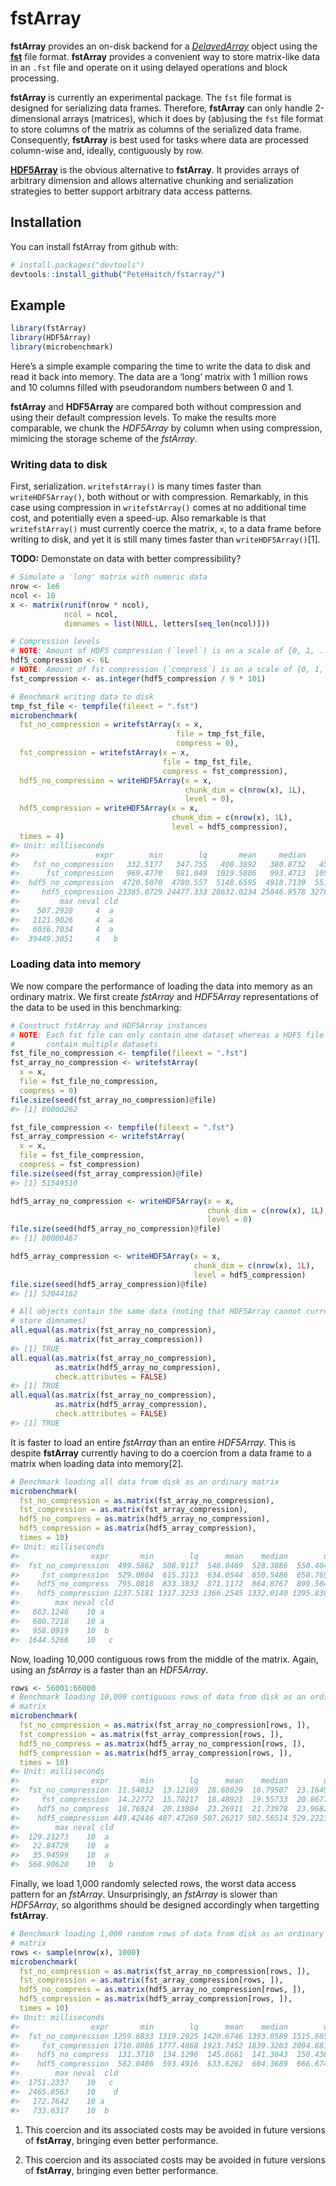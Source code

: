 
<!-- README.md is generated from README.Rmd. Please edit that file -->

# fstArray

**fstArray** provides an on-disk backend for a
[*DelayedArray*](http://bioconductor.org/packages/DelayedArray/) object
using the [**fst**](https://cran.r-project.org/package=fst) file format.
**fstArray** provides a convenient way to store matrix-like data in an
`.fst` file and operate on it using delayed operations and block
processing.

**fstArray** is currently an experimental package. The `fst` file format
is designed for serializing data frames. Therefore, **fstArray** can
only handle 2-dimensional arrays (matrices), which it does by (ab)using
the `fst` file format to store columns of the matrix as columns of the
serialized data frame. Consequently, **fstArray** is best used for tasks
where data are processed column-wise and, ideally, contiguously by row.

[**HDF5Array**](http://bioconductor.org/packages/HDF5Array/) is the
obvious alternative to **fstArray**. It provides arrays of arbitrary
dimension and allows alternative chunking and serialization strategies
to better support arbitrary data access patterns.

## Installation

You can install fstArray from github with:

``` r
# install.packages("devtools")
devtools::install_github("PeteHaitch/fstarray/")
```

## Example

``` r
library(fstArray)
library(HDF5Array)
library(microbenchmark)
```

Here’s a simple example comparing the time to write the data to disk and
read it back into memory. The data are a ‘long’ matrix with 1 million
rows and 10 columns filled with pseudorandom numbers between 0 and 1.

**fstArray** and **HDF5Array** are compared both without compression and
using their default compression levels. To make the results more
comparable, we chunk the *HDF5Array* by column when using compression,
mimicing the storage scheme of the *fstArray*.

### Writing data to disk

First, serialization. `writefstArray()` is many times faster than
`writeHDF5Array()`, both without or with compression. Remarkably, in
this case using compression in `writefstArray()` comes at no additional
time cost, and potentially even a speed-up. Also remarkable is that
`writefstArray()` must currently coerce the matrix, `x`, to a data frame
before writing to disk, and yet it is still many times faster than
`writeHDF5Array()`\[1\].

**TODO:** Demonstate on data with better compressibility?

``` r
# Simulate a 'long' matrix with numeric data
nrow <- 1e6
ncol <- 10
x <- matrix(runif(nrow * ncol), 
            ncol = ncol, 
            dimnames = list(NULL, letters[seq_len(ncol)]))

# Compression levels
# NOTE: Amount of HDF5 compression (`level`) is on a scale of {0, 1, ..., 9}
hdf5_compression <- 6L
# NOTE: Amount of fst compression (`compress`) is on a scale of {0, 1, ..., 100}
fst_compression <- as.integer(hdf5_compression / 9 * 101)

# Benchmark writing data to disk
tmp_fst_file <- tempfile(fileext = ".fst")
microbenchmark(
  fst_no_compression = writefstArray(x = x, 
                                     file = tmp_fst_file,
                                     compress = 0),
  fst_compression = writefstArray(x = x, 
                                  file = tmp_fst_file,
                                  compress = fst_compression),
  hdf5_no_compression = writeHDF5Array(x = x, 
                                       chunk_dim = c(nrow(x), 1L),
                                       level = 0),
  hdf5_compression = writeHDF5Array(x = x, 
                                    chunk_dim = c(nrow(x), 1L),
                                    level = hdf5_compression),
  times = 4)
#> Unit: milliseconds
#>                 expr        min        lq       mean     median         uq
#>   fst_no_compression   332.5177   347.755   400.3892   380.8732   453.0234
#>      fst_compression   969.4770   981.049  1019.5806   993.4713  1058.1122
#>  hdf5_no_compression  4720.5070  4780.557  5148.6595  4918.7139  5516.7616
#>     hdf5_compression 23385.0729 24477.333 28632.0234 25846.8578 32786.7134
#>         max neval cld
#>    507.2928     4  a 
#>   1121.9026     4  a 
#>   6036.7034     4  a 
#>  39449.3051     4   b
```

### Loading data into memory

We now compare the performance of loading the data into memory as an
ordinary matrix. We first create *fstArray* and *HDF5Array*
representations of the data to be used in this benchmarking:

``` r
# Construct fstArray and HDF5Array instances
# NOTE: Each fst file can only contain one dataset whereas a HDF5 file can 
#       contain multiple datasets
fst_file_no_compression <- tempfile(fileext = ".fst")
fst_array_no_compression <- writefstArray(
  x = x,
  file = fst_file_no_compression,
  compress = 0)
file.size(seed(fst_array_no_compression)@file)
#> [1] 80000262

fst_file_compression <- tempfile(fileext = ".fst")
fst_array_compression <- writefstArray(
  x = x,
  file = fst_file_compression,
  compress = fst_compression)
file.size(seed(fst_array_compression)@file)
#> [1] 51549510

hdf5_array_no_compression <- writeHDF5Array(x = x,
                                            chunk_dim = c(nrow(x), 1L),
                                            level = 0)
file.size(seed(hdf5_array_no_compression)@file)
#> [1] 80000467

hdf5_array_compression <- writeHDF5Array(x = x,
                                         chunk_dim = c(nrow(x), 1L),
                                         level = hdf5_compression)
file.size(seed(hdf5_array_compression)@file)
#> [1] 52044162

# All objects contain the same data (noting that HDF5Array cannot currently 
# store dimnames)
all.equal(as.matrix(fst_array_no_compression), 
          as.matrix(fst_array_compression))
#> [1] TRUE
all.equal(as.matrix(fst_array_no_compression), 
          as.matrix(hdf5_array_no_compression),
          check.attributes = FALSE)
#> [1] TRUE
all.equal(as.matrix(fst_array_no_compression), 
          as.matrix(hdf5_array_compression),
          check.attributes = FALSE)
#> [1] TRUE
```

It is faster to load an entire *fstArray* than an entire *HDF5Array*.
This is despite **fstArray** currently having to do a coercion from a
data frame to a matrix when loading data into memory\[2\].

``` r
# Benchmark loading all data from disk as an ordinary matrix
microbenchmark(
  fst_no_compression = as.matrix(fst_array_no_compression),
  fst_compression = as.matrix(fst_array_compression),
  hdf5_no_compress = as.matrix(hdf5_array_no_compression),
  hdf5_compression = as.matrix(hdf5_array_compression),
  times = 10)
#> Unit: milliseconds
#>                expr       min        lq      mean    median        uq
#>  fst_no_compression  499.5862  508.9117  548.0469  528.3886  550.4041
#>     fst_compression  529.0804  615.3113  634.0544  650.5486  658.7690
#>    hdf5_no_compress  795.0818  833.3832  871.1172  864.8767  899.5042
#>    hdf5_compression 1237.5181 1317.3233 1366.2545 1332.0140 1395.8388
#>        max neval cld
#>   683.1246    10 a  
#>   680.7218    10 a  
#>   958.0919    10  b 
#>  1644.5266    10   c
```

Now, loading 10,000 contiguous rows from the middle of the matrix.
Again, using an *fstArray* is a faster than an *HDF5Array*.

``` r
rows <- 56001:66000
# Benchmark loading 10,000 contiguous rows of data from disk as an ordinary 
# matrix
microbenchmark(
  fst_no_compression = as.matrix(fst_array_no_compression[rows, ]),
  fst_compression = as.matrix(fst_array_compression[rows, ]),
  hdf5_no_compress = as.matrix(hdf5_array_no_compression[rows, ]),
  hdf5_compression = as.matrix(hdf5_array_compression[rows, ]),
  times = 10)
#> Unit: milliseconds
#>                expr       min        lq      mean    median        uq
#>  fst_no_compression  11.54032  13.12189  28.68029  16.79507  23.16494
#>     fst_compression  14.22772  15.70217  18.48921  19.55733  20.86771
#>    hdf5_no_compress  18.76924  20.13804  23.26911  21.73978  23.96825
#>    hdf5_compression 449.42446 487.47269 507.26217 502.56514 529.22231
#>        max neval cld
#>  129.21273    10  a 
#>   22.84729    10  a 
#>   35.94599    10  a 
#>  568.90620    10   b
```

Finally, we load 1,000 randomly selected rows, the worst data access
pattern for an *fstArray*. Unsurprisingly, an *fstArray* is slower than
*HDF5Array*, so algorithms should be designed accordingly when
targetting **fstArray**.

``` r
# Benchmark loading 1,000 random rows of data from disk as an ordinary 
# matrix
rows <- sample(nrow(x), 1000)
microbenchmark(
  fst_no_compression = as.matrix(fst_array_no_compression[rows, ]),
  fst_compression = as.matrix(fst_array_compression[rows, ]),
  hdf5_no_compress = as.matrix(hdf5_array_no_compression[rows, ]),
  hdf5_compression = as.matrix(hdf5_array_compression[rows, ]),
  times = 10)
#> Unit: milliseconds
#>                expr       min        lq      mean    median        uq
#>  fst_no_compression 1259.6833 1319.2925 1420.6746 1393.0589 1515.6856
#>     fst_compression 1710.8086 1777.4868 1923.7452 1839.3203 2094.8817
#>    hdf5_no_compress  131.3710  134.1296  145.8661  141.3843  150.4381
#>    hdf5_compression  582.0486  593.4916  633.6262  604.3689  666.6740
#>        max neval  cld
#>  1751.2337    10   c 
#>  2465.8563    10    d
#>   172.7642    10 a   
#>   733.6317    10  b
```

1.  This coercion and its associated costs may be avoided in future
    versions of **fstArray**, bringing even better performance.

2.  This coercion and its associated costs may be avoided in future
    versions of **fstArray**, bringing even better performance.
